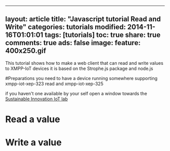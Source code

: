 ---
layout: article
title:  "Javascript tutorial Read and Write"
categories: tutorials
modified: 2014-11-16T01:01:01
tags: [tutorials]
toc: true
share: true
comments: true
ads: false
image:
	feature: 400x250.gif
--

This tutorial shows how to make a web client that can read and write values to XMPP-IoT devices it is based on the Strophe.js package and node.js

#Preparations
you need to have a device running somewhere supporting xmpp-iot-xep-323 read and  xmpp-iot-xep-325

if you haven't one available by your self open a window towards the [Sustainable Innovation IoT lab](http://sust.se/iot-lab.html)

# Read a value

# Write a value

